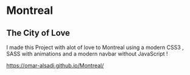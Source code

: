 # Montreal

## The City of Love

I made this Project with alot of love to Montreal using a modern CSS3 , SASS with animations and a modern navbar without JavaScript !      

https://omar-alsadi.github.io/Montreal/
